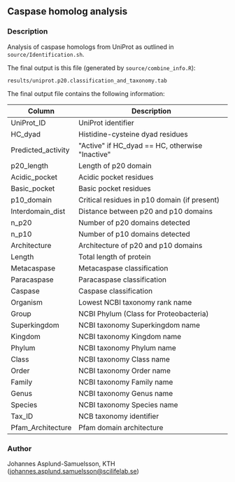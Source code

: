 ## Caspase homolog analysis

### Description
Analysis of caspase homologs from UniProt as outlined in `source/Identification.sh`.

The final output is this file (generated by `source/combine_info.R`):
```
results/uniprot.p20.classification_and_taxonomy.tab
```

The final output file contains the following information:

| Column | Description |
| ------ | ----------- |
| UniProt_ID | UniProt identifier |
| HC_dyad | Histidine-cysteine dyad residues |
| Predicted_activity | "Active" if HC_dyad == HC, otherwise "Inactive" |
| p20_length | Length of p20 domain |
| Acidic_pocket | Acidic pocket residues |
| Basic_pocket | Basic pocket residues |
| p10_domain | Critical residues in p10 domain (if present) |
| Interdomain_dist | Distance between p20 and p10 domains |
| n_p20 | Number of p20 domains detected |
| n_p10 | Number of p10 domains detected |
| Architecture | Architecture of p20 and p10 domains |
| Length | Total length of protein |
| Metacaspase | Metacaspase classification |
| Paracaspase | Paracaspase classification |
| Caspase | Caspase classification |
| Organism | Lowest NCBI taxonomy rank name |
| Group | NCBI Phylum (Class for Proteobacteria) |
| Superkingdom | NCBI taxonomy Superkingdom name |
| Kingdom | NCBI taxonomy Kingdom name |
| Phylum | NCBI taxonomy Phylum name |
| Class | NCBI taxonomy Class name |
| Order | NCBI taxonomy Order name |
| Family | NCBI taxonomy Family name |
| Genus | NCBI taxonomy Genus name |
| Species | NCBI taxonomy Species name |
| Tax_ID | NCB taxonomy identifier |
| Pfam_Architecture | Pfam domain architecture |

### Author
Johannes Asplund-Samuelsson, KTH (johannes.asplund.samuelsson@scilifelab.se)
